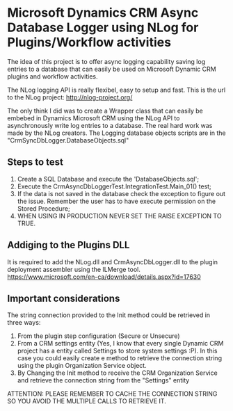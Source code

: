 # Microsoft Dynamics CRM Async Database Logger using NLog for Plugins/Workflow activities
The idea of this project is to offer async logging capability saving log entries to a database that can easily be used on Microsoft Dynamic CRM plugins and workflow activities.

The NLog logging API is really flexibel, easy to setup and fast. This is the url to the NLog project: http://nlog-project.org/

The only think I did was to create a Wrapper class that can easily be embebed in Dynamics Microsoft CRM using the NLog API to asynchronously write log entries to a database. The real hard work was made by the NLog creators.
The Logging database objects scripts are in the "CrmSyncDbLogger.DatabaseObjects.sql"

## Steps to test
1. Create a SQL Database and execute the 'DatabaseObjects.sql';
2. Execute the CrmAsyncDbLoggerTest.IntegrationTest.Main_01() test;
3. If the data is not saved in the database check the exception to figure out the issue. Remember the user has to have execute permission on the Stored Procedure;
4. WHEN USING IN PRODUCTION NEVER SET THE RAISE EXCEPTION TO TRUE.

## Addiging to the Plugins DLL
It is required to add the NLog.dll and CrmAsyncDbLogger.dll to the plugin deployment assembler using the ILMerge tool. https://www.microsoft.com/en-ca/download/details.aspx?id=17630

## Important considerations
The string connection provided to the Init method could be retrieved in three ways:
1. From the plugin step configuration (Secure or Unsecure)
2. From a CRM settings entity (Yes, I know that every single Dynamic CRM project has a entity called Settings to store system settings :P). In this case you could easily create e method to retrieve the connection string using the plugin Organization Service object.
3. By Changing the Init method to receive the CRM Organization Service and retrieve the connection string from the "Settings" entity

ATTENTION: PLEASE REMEMBER TO CACHE THE CONNECTION STRING SO YOU AVOID THE MULTIPLE CALLS TO RETRIEVE IT.
